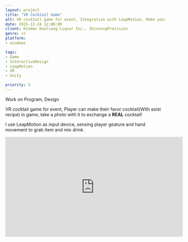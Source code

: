 ```yaml
---
layout: project
title: "VR Cocktail Game"
alt: VR cocktail game for event, Integration with LeapMotion, Make your cocktail with your both hand!
date: 2015-12-24 12:00:00
client: Kinmen Kaoliang Liquor Inc., ShinningPrecision
genre: vr
platform:
- windows

tags:
- Game
- InteractiveDesign
- LeapMotion
- VR
- Unity

priority: 5
---
```

Work on Program, Design

VR cocktail game for event, Player can make their favor cocktail(With exist recipe) in game, take a photo with it to exchange a **REAL** cocktail!

I use LeapMotion as input device, sensing player geature and hand movement to grab item and mix drink.

<iframe width="560" height="315" src="https://www.youtube.com/embed/taheQm73qck?rel=0&amp;showinfo=0" frameborder="0" allowfullscreen></iframe>